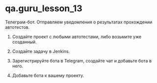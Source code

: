# qa.guru_lesson_13
Телеграм-бот. Отправляем уведомления о результатах прохождении автотестов.

1. Создайте проект с любыми автотестами, либо возьмите уже созданный.

2. Создайте задачу в Jenkins.

3. Зарегистрируйте бота в Telegram, создайте чат и добавьте бота в него. 

4. Добавьте бота к вашему проекту.
